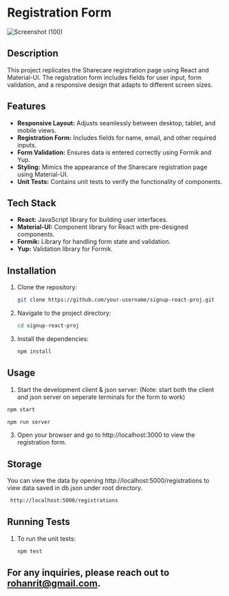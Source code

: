 # Registration Form

![Screenshot (100)](https://github.com/user-attachments/assets/4f838499-b0d4-44e9-81ee-664829edcf33)

## Description

This project replicates the Sharecare registration page using React and Material-UI. The registration form includes fields for user input, form validation, and a responsive design that adapts to different screen sizes.

## Features

- **Responsive Layout:** Adjusts seamlessly between desktop, tablet, and mobile views.
- **Registration Form:** Includes fields for name, email, and other required inputs.
- **Form Validation:** Ensures data is entered correctly using Formik and Yup.
- **Styling:** Mimics the appearance of the Sharecare registration page using Material-UI.
- **Unit Tests:** Contains unit tests to verify the functionality of components.

## Tech Stack

- **React:** JavaScript library for building user interfaces.
- **Material-UI:** Component library for React with pre-designed components.
- **Formik:** Library for handling form state and validation.
- **Yup:** Validation library for Formik.

## Installation

1. Clone the repository:
   ```bash
   git clone https://github.com/your-username/signup-react-proj.git
   ```

2. Navigate to the project directory:
   ```bash
   cd signup-react-proj
   ```

3. Install the dependencies:
   ```bash
   npm install
   ```

## Usage

1.  Start the development client & json server: (Note: start both the client and json server on seperate terminals for the form to work)
   ```bash
   npm start
   ```

   ```bash
   npm run server
   ```

3.  Open your browser and go to http://localhost:3000 to view the registration form.

## Storage

You can view the data by opening http://localhost:5000/registrations to view data saved in db.json under root directory.
   ```bash
    http://localhost:5000/registrations
   ```

## Running Tests

1. To run the unit tests:
   ```bash
   npm test
   ```

## For any inquiries, please reach out to rohanrit@gmail.com.
